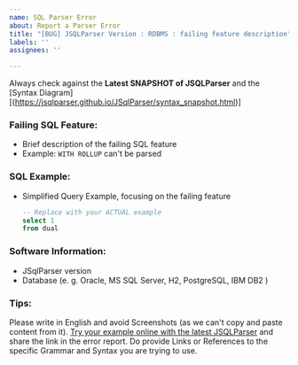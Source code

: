 ```yaml
---
name: SQL Parser Error
about: Report a Parser Error
title: "[BUG] JSQLParser Version : RDBMS : failing feature description"
labels: ''
assignees: ''

---
```


Always check against the **Latest SNAPSHOT of JSQLParser** and the [Syntax Diagram][(https://jsqlparser.github.io/JSqlParser/syntax_snapshot.html)]

### Failing SQL Feature:
- Brief description of the failing SQL feature
- Example: `WITH ROLLUP` can't be parsed

### SQL Example:
- Simplified Query Example, focusing on the failing feature
    ```sql
    -- Replace with your ACTUAL example
    select 1
    from dual
    ```

### Software Information:
- JSqlParser version
- Database (e. g. Oracle, MS SQL Server, H2, PostgreSQL, IBM DB2 )

### Tips:
Please write in English and avoid Screenshots (as we can't copy and paste content from it).
[Try your example online with the latest JSQLParser](http://jsqlformatter.manticore-projects.com) and share the link in the error report.
Do provide Links or References to the specific Grammar and Syntax you are trying to use.
